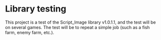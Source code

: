# Library testing 
This project is a test of the Script_Image library v1.0.1.1, and the test will be on several games. The test will be to repeat a simple job (such as a fish farm, enemy farm, etc.).
